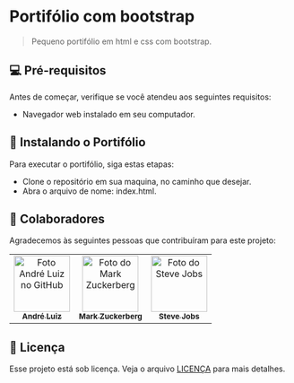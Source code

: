 # Portifólio com bootstrap

> Pequeno portifólio em html e css com bootstrap.

## 💻 Pré-requisitos

Antes de começar, verifique se você atendeu aos seguintes requisitos:

- Navegador web instalado em seu computador.

## 🚀 Instalando o Portifólio

Para executar o portifólio, siga estas etapas:

- Clone o repositório em sua maquina, no caminho que desejar.
- Abra o arquivo de nome: index.html.

## 🤝 Colaboradores

Agradecemos às seguintes pessoas que contribuíram para este projeto:

<table>
  <tr>
    <td align="center">
      <a href="#" title="defina o título do link">
        <img src="https://avatars.githubusercontent.com/u/105319021?v=4" width="100px;" alt="Foto André Luiz no GitHub"/><br>
        <sub>
          <b>André Luiz</b>
        </sub>
      </a>
    </td>
    <td align="center">
      <a href="#" title="defina o título do link">
        <img src="https://s2.glbimg.com/FUcw2usZfSTL6yCCGj3L3v3SpJ8=/smart/e.glbimg.com/og/ed/f/original/2019/04/25/zuckerberg_podcast.jpg" width="100px;" alt="Foto do Mark Zuckerberg"/><br>
        <sub>
          <b>Mark Zuckerberg</b>
        </sub>
      </a>
    </td>
    <td align="center">
      <a href="#" title="defina o título do link">
        <img src="https://miro.medium.com/max/360/0*1SkS3mSorArvY9kS.jpg" width="100px;" alt="Foto do Steve Jobs"/><br>
        <sub>
          <b>Steve Jobs</b>
        </sub>
      </a>
    </td>
  </tr>
</table>


## 📝 Licença

Esse projeto está sob licença. Veja o arquivo [LICENÇA](LICENSE.md) para mais detalhes.

